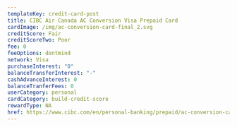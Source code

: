 ```yaml
---
templateKey: credit-card-post
title: CIBC Air Canada AC Conversion Visa Prepaid Card
cardImage: /img/ac-conversion-card-final_2.svg
creditScore: Fair
creditScoreTwo: Poor
fee: 0
feeOptions: dontmind
network: Visa
purchaseInterest: "0"
balanceTransferInterest: "-"
cashAdvanceInterest: 0
balanceTranferFees: 0
userCategory: personal
cardCategory: build-credit-score
rewardType: NA
href: https://www.cibc.com/en/personal-banking/prepaid/ac-conversion-card.html
---
```

